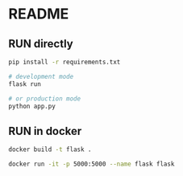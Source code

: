 # README

## RUN directly

```sh
pip install -r requirements.txt

# development mode
flask run

# or production mode
python app.py
```

## RUN in docker

```sh
docker build -t flask .

docker run -it -p 5000:5000 --name flask flask
```
